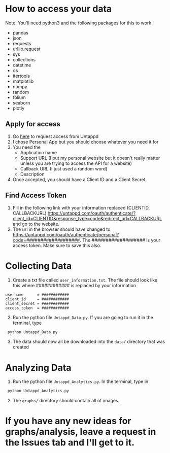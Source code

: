 # How to access your data


Note: You'll need python3 and the following packages for this to work

* pandas
* json
* requests
* urllib.request
* sys
* collections
* datetime
* os
* itertools
* matplotlib
* numpy
* random
* folium
* seaborn
* plotly


## Apply for access
1. Go [here](https://untappd.com/api/dashboard) to request access from Untappd
2. I chose Personal App but you should choose whatever you need it for
3. You need the
    * Application name
    * Support URL (I put my personal website but it doesn't really matter unless you are trying to access the API for a website)
    * Callback URL (I just used a random word)
    * Description
4. Once accepted, you should have a Client ID and a Client Secret.

## Find Access Token 
1. Fill in the following link with your information replaced (CLIENTID, CALLBACKURL) https://untappd.com/oauth/authenticate/?client_id=CLIENTID&response_type=code&redirect_url=CALLBACKURL and go to the website.
2. The url in the browser should have changed to https://untappd.com/oauth/authenticate/personal?code=###################. The ################### is your access token. Make sure to save this also. 

# Collecting Data

1. Create a txt file called `user_information.txt`. The file should look like this where ############ is replaced by your information 
```
username      = ############
client_id     = ############
client_secret = ############
access_token  = ############
```

2. Run the python file `Untappd_Data.py`. If you are going to run it in the terminal, type 
```python
 python Untappd_Data.py 
 ```
 3. The data should now all be downloaded into the `data/` directory that was created


# Analyzing Data
1. Run the python file `Untappd_Analytics.py`. In the terminal, type in 
```python
 python Untappd_Analytics.py 
 ```
2. The `graphs/` directory should contain all of images. 


# If you have any new ideas for graphs/analysis, leave a request in the Issues tab and I'll get to it. 